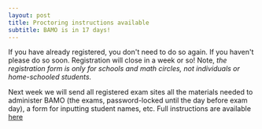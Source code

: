 ```yaml
---
layout: post
title: Proctoring instructions available
subtitle: BAMO is in 17 days!
---
```


If you have already registered, you don't need to do so again. If you haven't please do so soon. Registration will close in a week or so!
Note, *the registration form is  only for schools and math circles, not individuals or home-schooled students.* 

Next week we will send all registered exam sites all the materials needed to administer BAMO (the exams, password-locked until the day before exam day), a form for inputting student names, etc.
Full instructions are available [here](/proctor)

